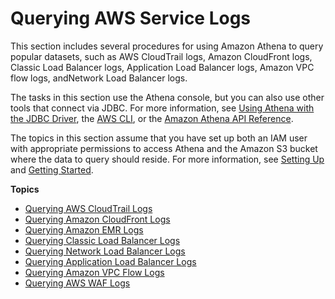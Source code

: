 # Querying AWS Service Logs<a name="querying-AWS-service-logs"></a>

This section includes several procedures for using Amazon Athena to query popular datasets, such as AWS CloudTrail logs, Amazon CloudFront logs, Classic Load Balancer logs, Application Load Balancer logs, Amazon VPC flow logs, andNetwork Load Balancer logs\.

The tasks in this section use the Athena console, but you can also use other tools that connect via JDBC\. For more information, see [Using Athena with the JDBC Driver](connect-with-jdbc.md), the [AWS CLI](https://docs.aws.amazon.com/cli/latest/reference/athena/), or the [Amazon Athena API Reference](https://docs.aws.amazon.com/athena/latest/APIReference/)\.

The topics in this section assume that you have set up both an IAM user with appropriate permissions to access Athena and the Amazon S3 bucket where the data to query should reside\. For more information, see [Setting Up](setting-up.md) and [Getting Started](getting-started.md)\.

**Topics**
+ [Querying AWS CloudTrail Logs](cloudtrail-logs.md)
+ [Querying Amazon CloudFront Logs](cloudfront-logs.md)
+ [Querying Amazon EMR Logs](emr-logs.md)
+ [Querying Classic Load Balancer Logs](elasticloadbalancer-classic-logs.md)
+ [Querying Network Load Balancer Logs](networkloadbalancer-classic-logs.md)
+ [Querying Application Load Balancer Logs](application-load-balancer-logs.md)
+ [Querying Amazon VPC Flow Logs](vpc-flow-logs.md)
+ [Querying AWS WAF Logs](waf-logs.md)